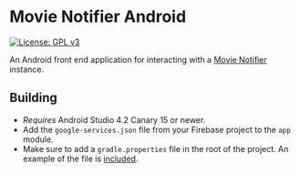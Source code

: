 # Movie Notifier Android

[![License: GPL v3](https://img.shields.io/badge/License-GPL%20v3-blue.svg)](https://github.com/jpelgrom/Movie-Notifier-Android/blob/master/LICENSE.md)

An Android front end application for interacting with a [Movie Notifier](https://github.com/SijmenHuizenga/Movie-Notifier) instance.

## Building

 - *Requires* Android Studio 4.2 Canary 15 or newer.
 - Add the `google-services.json` file from your Firebase project to the `app` module.
 - Make sure to add a `gradle.properties` file in the root of the project. An example of the file is [included](https://github.com/jpelgrom/Movie-Notifier-Android/blob/master/gradle.properties.example).